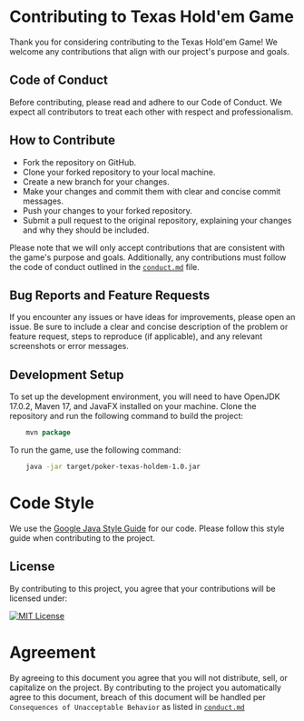 # Contributing to Texas Hold'em Game
Thank you for considering contributing to the Texas Hold'em Game! We welcome any contributions that align with our project's purpose and goals.

## Code of Conduct
Before contributing, please read and adhere to our Code of Conduct. We expect all contributors to treat each other with respect and professionalism.

## How to Contribute
- Fork the repository on GitHub.
- Clone your forked repository to your local machine.
- Create a new branch for your changes.
- Make your changes and commit them with clear and concise commit messages.
- Push your changes to your forked repository.
- Submit a pull request to the original repository, explaining your changes and why they should be included.

Please note that we will only accept contributions that are consistent with the game's purpose and goals. Additionally, any contributions must follow the code of conduct outlined in the [`conduct.md`](conduct.md) file.

## Bug Reports and Feature Requests
If you encounter any issues or have ideas for improvements, please open an issue. Be sure to include a clear and concise description of the problem or feature request, steps to reproduce (if applicable), and any relevant screenshots or error messages.

## Development Setup
To set up the development environment, you will need to have OpenJDK 17.0.2, Maven 17, and JavaFX installed on your machine. Clone the repository and run the following command to build the project:

```java
    mvn package
```
To run the game, use the following command:
```bash
    java -jar target/poker-texas-holdem-1.0.jar
```
# Code Style
We use the [Google Java Style Guide](https://google.github.io/styleguide/javaguide.html) for our code. Please follow this style guide when contributing to the project.

## License
By contributing to this project, you agree that your contributions will be licensed under:

[![MIT License](https://img.shields.io/badge/License-MIT-green.svg)](https://opensource.org/license/mit/)


# Agreement
By agreeing to this document you agree that you will not distribute, sell, or capitalize on the project.
By contributing to the project you automatically agree to this document,
breach of this document will be handled per `Consequences of Unacceptable Behavior` as listed in [`conduct.md`](conduct.md)